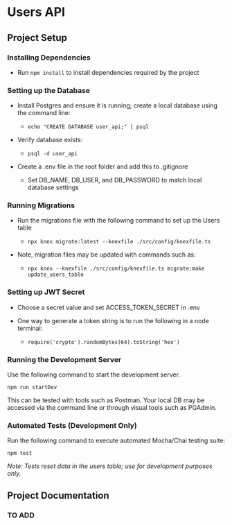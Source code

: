 # Users API

## Project Setup

### Installing Dependencies

- Run `npm install` to install dependencies required by the project

### Setting up the Database

- Install Postgres and ensure it is running; create a local database using the command line:

  - `echo "CREATE DATABASE user_api;" | psql`

- Verify database exists:

  - `psql -d user_api`

- Create a .env file in the root folder and add this to .gitignore
  - Set DB_NAME, DB_USER, and DB_PASSWORD to match local database settings

### Running Migrations

- Run the migrations file with the following command to set up the Users table

  - `npx knex migrate:latest --knexfile ./src/config/knexfile.ts`

- Note, migration files may be updated with commands such as:
  - `npx knex --knexfile ./src/config/knexfile.ts migrate:make update_users_table`

### Setting up JWT Secret

- Choose a secret value and set ACCESS_TOKEN_SECRET in .env

- One way to generate a token string is to run the following in a node terminal:
  - `require('crypto').randomBytes(64).toString('hex')`

### Running the Development Server

Use the following command to start the development server.

`npm run startDev`

This can be tested with tools such as Postman. Your local DB may be accessed via the command line or through visual tools such as PGAdmin.

### Automated Tests (Development Only)

Run the following command to execute automated Mocha/Chai testing suite:

`npm test`

_Note: Tests reset data in the users table; use for development purposes only._

## Project Documentation

### TO ADD
